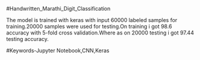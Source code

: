 #Handwritten_Marathi_Digit_Classification


The model is trained with keras with input 60000 labeled samples for training.20000 samples were used for testing.On training i 
got 98.6 accuracy with 5-fold cross validation.Where as on 20000 testing i got 97.44 testing accuracy.

#Keywords-Jupyter Notebook,CNN,Keras
